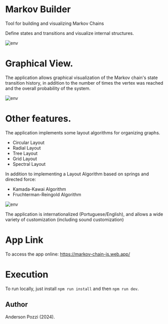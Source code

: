 # Markov Builder

Tool for building and visualizing Markov Chains

Define states and transitions and visualize internal structures.

![env](https://github.com/user-attachments/assets/9a2795cc-6b98-43ae-90d5-51890899755a)


# Graphical View.

The application allows graphical visualization of the Markov chain's state transition history, in addition to the number of times the vertex was reached and the overall probability of the system.

![env](https://github.com/user-attachments/assets/46e6f72a-31d3-4e7e-91c6-44273a374727)

# Other features.

The application implements some layout algorithms for organizing graphs.
- Circular Layout
- Radial Layout
- Tree Layout
- Grid Layout
- Spectral Layout

In addition to implementing a Layout Algorithm based on springs and directed force:
- Kamada-Kawai Algorithm
- Fruchterman-Reingold Algorithm

![env](https://github.com/user-attachments/assets/52f2186f-4c00-493e-b708-66d4c17a4497)


The application is internationalized (Portuguese/English), and allows a wide variety of customization (including sound customization)

# App Link

To access the app online: https://markov-chain-js.web.app/

# Execution

To run locally, just install `npm run install` and then `npm run dev`.

## Author

Anderson Pozzi (2024).

